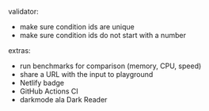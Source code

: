 validator:
- make sure condition ids are unique
- make sure condition ids do not start with a number

extras:
- run benchmarks for comparison (memory, CPU, speed)
- share a URL with the input to playground
- Netlify badge
- GitHub Actions CI
- darkmode ala Dark Reader

